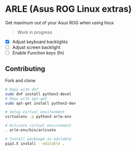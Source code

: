 # ARLE (Asus ROG Linux extras)

Get maximum out of your Asus ROG when using linux

> Work in progress

- [x] Adjust keyboard backlights
- [ ] Adjust screen backlight
- [ ] Enable Function keys (fn)

## Contributing

Fork and clone

```bash
# Deps with dnf
sudo dnf install python3-devel
# Deps with apt-get
sudo apt-get install python3-dev

# Setup Virtual environment
virtualenv -p python3 arle-env

# Activate virtual environment
. arle-env/bin/activate

# Install packeage as editable
pip3.5 install --editable .
```
